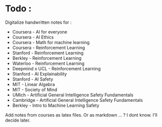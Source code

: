 # Todo :

Digitalize handwritten notes for :

* Coursera - AI for everyone 
* Coursera - AI Ethics
* Coursera - Math for machine learning
* Coursera - Reinforcement Learning
* Stanford - Reinforcement Learning
* Berkley - Reinforcement Learning
* Waterloo - Reinforcement Learning
* Deepmind x UCL - Reinforcement Learning
* Stanford - AI Explainability
* Stanford - AI Safety
* MIT - Linear Algebra
* MIT - Society of Mind
* UMich - Artificial General Intelligence Safety Fundamentals
* Cambridge - Artificial General Intelligence Safety Fundamentals
* Berkley - Intro to Machine Learning Safety

Add notes from courses as latex files. Or as markdown ... ? I dont know. I'll decide later.

